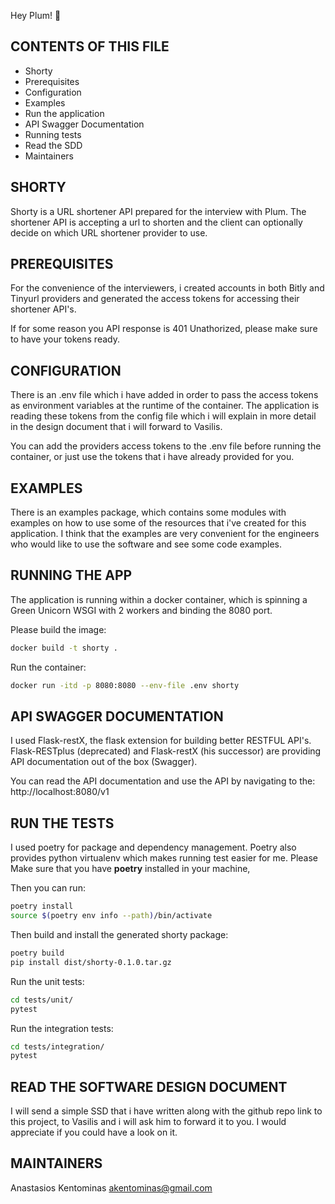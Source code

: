 Hey Plum! :wave:

CONTENTS OF THIS FILE
---------------------

 * Shorty
 * Prerequisites
 * Configuration
 * Examples
 * Run the application
 * API Swagger Documentation
 * Running tests
 * Read the SDD
 * Maintainers

SHORTY
------

Shorty is a URL shortener API prepared for the interview with Plum.
The shortener API is accepting a url to shorten and the client can optionally decide on which URL shortener provider to use.

PREREQUISITES
-------------

For the convenience of the interviewers, i created accounts in both Bitly and Tinyurl providers
and generated the access tokens for accessing their shortener API's.

If for some reason you API response is 401 Unathorized, please make sure to have your tokens ready.


CONFIGURATION
-------------
There is an .env file which i have added in order to pass the access tokens as environment variables 
at the runtime of the container. The application is reading these tokens from the config file which i will explain
in more detail in the design document that i will forward to Vasilis.

You can add the providers access tokens to the .env file before running the container, or just use the tokens that i have
already provided for you.

EXAMPLES
--------

There is an examples package, which contains some modules with examples on how to use
some of the resources that i've created for this application. I think that the examples are 
very convenient for the engineers who would like to use the software and see some code examples.

RUNNING THE APP
---------------

The application is running within a docker container, which is spinning a Green Unicorn WSGI with 2 workers and binding the 8080 port.

Please build the image:

```bash
docker build -t shorty .
```
Run the container:

```bash
docker run -itd -p 8080:8080 --env-file .env shorty
```


API SWAGGER DOCUMENTATION
-------------------------

I used Flask-restX, the flask extension for building better RESTFUL API's.
Flask-RESTplus (deprecated) and Flask-restX (his successor) are providing API documentation
out of the box (Swagger).

You can read the API documentation and use the API by navigating to the:
http://localhost:8080/v1


RUN THE TESTS
-------------

I used poetry for package and dependency management. 
Poetry also provides python virtualenv which makes running test easier for me.
Please Make sure that you have **poetry** installed in your machine,

Then you can run:
```bash
poetry install
source $(poetry env info --path)/bin/activate 
```

Then build and install the generated shorty package:
```bash
poetry build
pip install dist/shorty-0.1.0.tar.gz
```

Run the unit tests:
```bash
cd tests/unit/
pytest
```

Run the integration tests:
```bash
cd tests/integration/
pytest
```


READ THE SOFTWARE DESIGN DOCUMENT
---------------------------------

I will send a simple SSD that i have written along with the github repo link to this project, to Vasilis
and i will ask him to forward it to you. I would appreciate if you could have a look on it.

MAINTAINERS
-----------

Anastasios Kentominas <akentominas@gmail.com>


